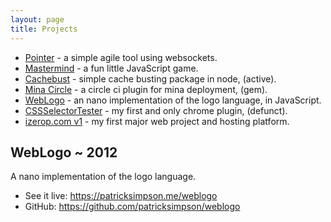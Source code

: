 ```yaml
---
layout: page
title: Projects
---
```


- [Pointer](/projects/pointer) - a simple agile tool using websockets.
- [Mastermind](/projects/mastermind) - a fun little JavaScript game.
- [Cachebust](/projects/cachebust) - simple cache busting package in node, (active).
- [Mina Circle](/projects/minacircle) - a circle ci plugin for mina deployment, (gem).
- [WebLogo](/projects/weblogo) - an nano implementation of the logo language, in JavaScript.
- [CSSSelectorTester](/projects/cssselectortester) - my first and only chrome plugin, (defunct).
- [izerop.com v1](/projects/izerop-v1) - my first major web project and hosting platform.


## WebLogo ~ 2012

A nano implementation of the logo language. 

- See it live: <https://patricksimpson.me/weblogo>
- GitHub: <https://github.com/patricksimpson/weblogo>

